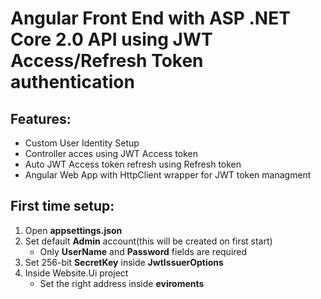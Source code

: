 # Angular Front End with ASP .NET Core 2.0 API using JWT Access/Refresh Token authentication

## Features:
* Custom User Identity Setup
* Controller acces using JWT Access token
* Auto JWT Access token refresh using Refresh token
* Angular Web App with HttpClient wrapper for JWT token managment

## First time setup:
1. Open **appsettings.json**
2. Set default **Admin** account(this will be created on first start)
    * Only **UserName** and **Password** fields are required
3. Set 256-bit **SecretKey** inside **JwtIssuerOptions**
4. Inside Website.Ui project
    * Set the right address inside **eviroments**
